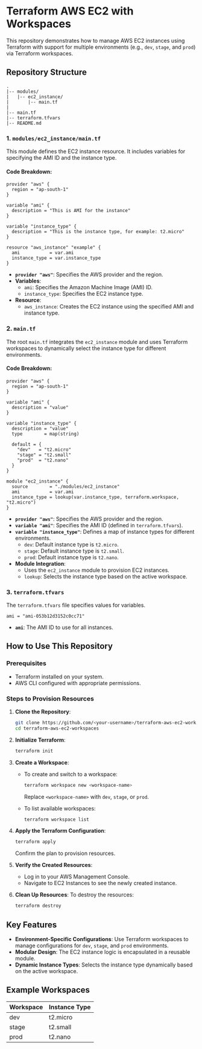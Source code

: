 # Terraform AWS EC2 with Workspaces

This repository demonstrates how to manage AWS EC2 instances using Terraform with support for multiple environments (e.g., `dev`, `stage`, and `prod`) via Terraform workspaces.

## Repository Structure

```
.
|-- modules/
|   |-- ec2_instance/
|       |-- main.tf
|
|-- main.tf
|-- terraform.tfvars
|-- README.md
```

### 1. **`modules/ec2_instance/main.tf`**

This module defines the EC2 instance resource. It includes variables for specifying the AMI ID and the instance type.

#### Code Breakdown:

```hcl
provider "aws" {
  region = "ap-south-1"
}

variable "ami" {
  description = "This is AMI for the instance"
}

variable "instance_type" {
  description = "This is the instance type, for example: t2.micro"
}

resource "aws_instance" "example" {
  ami           = var.ami
  instance_type = var.instance_type
}
```

- **`provider "aws"`**: Specifies the AWS provider and the region.
- **Variables**:
  - `ami`: Specifies the Amazon Machine Image (AMI) ID.
  - `instance_type`: Specifies the EC2 instance type.
- **Resource**:
  - `aws_instance`: Creates the EC2 instance using the specified AMI and instance type.

### 2. **`main.tf`**

The root `main.tf` integrates the `ec2_instance` module and uses Terraform workspaces to dynamically select the instance type for different environments.

#### Code Breakdown:

```hcl
provider "aws" {
  region = "ap-south-1"
}

variable "ami" {
  description = "value"
}

variable "instance_type" {
  description = "value"
  type        = map(string)

  default = {
    "dev"   = "t2.micro"
    "stage" = "t2.small"
    "prod"  = "t2.nano"
  }
}

module "ec2_instance" {
  source        = "./modules/ec2_instance"
  ami           = var.ami
  instance_type = lookup(var.instance_type, terraform.workspace, "t2.micro")
}
```

- **`provider "aws"`**: Specifies the AWS provider and the region.
- **`variable "ami"`**: Specifies the AMI ID (defined in `terraform.tfvars`).
- **`variable "instance_type"`**: Defines a map of instance types for different environments.
  - `dev`: Default instance type is `t2.micro`.
  - `stage`: Default instance type is `t2.small`.
  - `prod`: Default instance type is `t2.nano`.
- **Module Integration**:
  - Uses the `ec2_instance` module to provision EC2 instances.
  - `lookup`: Selects the instance type based on the active workspace.

### 3. **`terraform.tfvars`**

The `terraform.tfvars` file specifies values for variables.

```hcl
ami = "ami-053b12d3152c0cc71"
```

- **`ami`**: The AMI ID to use for all instances.

## How to Use This Repository

### Prerequisites

- Terraform installed on your system.
- AWS CLI configured with appropriate permissions.

### Steps to Provision Resources

1. **Clone the Repository**:
   ```bash
   git clone https://github.com/<your-username>/terraform-aws-ec2-workspaces.git
   cd terraform-aws-ec2-workspaces
   ```

2. **Initialize Terraform**:
   ```bash
   terraform init
   ```

3. **Create a Workspace**:
   - To create and switch to a workspace:
     ```bash
     terraform workspace new <workspace-name>
     ```
     Replace `<workspace-name>` with `dev`, `stage`, or `prod`.

   - To list available workspaces:
     ```bash
     terraform workspace list
     ```

4. **Apply the Terraform Configuration**:
   ```bash
   terraform apply
   ```
   Confirm the plan to provision resources.

5. **Verify the Created Resources**:
   - Log in to your AWS Management Console.
   - Navigate to EC2 Instances to see the newly created instance.

6. **Clean Up Resources**:
   To destroy the resources:
   ```bash
   terraform destroy
   ```

## Key Features

- **Environment-Specific Configurations**: Use Terraform workspaces to manage configurations for `dev`, `stage`, and `prod` environments.
- **Modular Design**: The EC2 instance logic is encapsulated in a reusable module.
- **Dynamic Instance Types**: Selects the instance type dynamically based on the active workspace.

## Example Workspaces

| Workspace | Instance Type |
|-----------|---------------|
| dev       | t2.micro      |
| stage     | t2.small      |
| prod      | t2.nano       |
